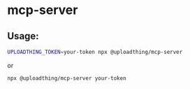 # mcp-server

## Usage:

```sh
UPLOADTHING_TOKEN=your-token npx @uploadthing/mcp-server
```

or

```sh
npx @uploadthing/mcp-server your-token
```
